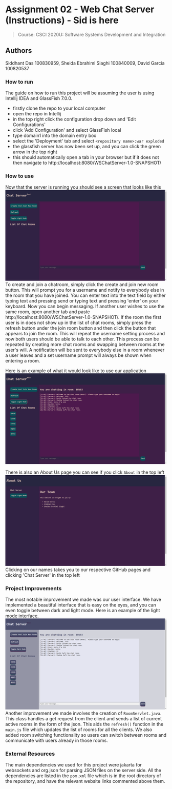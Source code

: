# Assignment 02 - Web Chat Server (Instructions) - Sid is here
> Course: CSCI 2020U: Software Systems Development and Integration

## Authors
Siddhant Das 100830959, Sheida Ebrahimi Siaghi 100840009, David Garcia 100820537

### How to run
The guide on how to run this project will be assuming the user is using Intellij IDEA and GlassFish 7.0.0.
- firstly clone the repo to your local computer
- open the repo in Intellij
- in the top right click the configuration drop down and 'Edit Configurations'
- click 'Add Configuration' and select GlassFish local 
- type domain1 into the domain entry box
- select the 'Deployment' tab and select `<repository name>:war exploded`
- the glassfish server has now been set up, and you can click the green arrow in the top right 
- this should automatically open a tab in your browser but if it does not then navigate to http://localhost:8080/WSChatServer-1.0-SNAPSHOT/

### How to use
Now that the server is running you should see a screen that looks like this
![dashboard.png](landing.png)
To create and join a chatroom, simply click the create and join new room button. This will prompt you for a username and notify to everybody
else in the room that you have joined. You can enter text into the text field by either typing text and pressing send or typing text and pressing 'enter'
on your keyboard. Now you can begin messaging. If another user wishes to use the same room, open another tab and paste http://localhost:8080/WSChatServer-1.0-SNAPSHOT/.
If the room the first user is in does not show up in the list of chat rooms, simply press the refresh button under the join room button and then click the button that appears to join
the room. This will repeat the username setting process and now both users should be able to talk to each other. This process can be repeated by creating more chat rooms
and swapping between rooms at the user's will. A notification will be sent to everybody else in a room whenever a user leaves and a set username prompt will always be shown
when entering a room.

Here is an example of what it would look like to use our application
![usingRoom1.png](usingRoom1.png)

There is also an About Us page you can see if you click `About` in the top left
![aboutUs.png](aboutUs.png)
Clicking on our names takes you to our respective GitHub pages and clicking 'Chat Server' in the top left 

### Project Improvements
The most notable improvement we made was our user interface. We have implemented a beautiful interface that is easy on the eyes,
and you can even toggle between dark and light mode. Here is an example of the light mode interface.
![usingRoom2.png](usingRoom2.png)
Another improvement we made involves the creation of `RoomServlet.java`. This class handles a get request from the client and sends a list of current active
rooms in the form of the json. This aids the `refresh()` function in the `main.js` file which updates the list of rooms for all the clients.
We also added room switching functionality so users can switch between rooms and communicate with users already in those rooms.

[//]: # (We also implemented a Chat History functionality which displays the history of chat rooms when a new user joins.)

### External Resources
The main dependencies we used for this project were jakarta for websockets and org.json for parsing JSON files on the server side.
All the dependencies are listed in the `pom.xml` file which is in the root directory of the repository, and have the relevant website links commented above them.